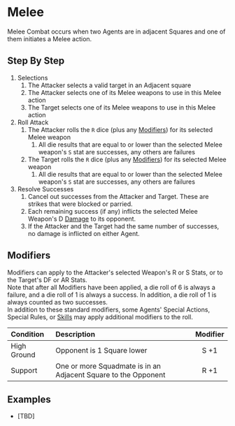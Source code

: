 # Melee

Melee Combat occurs when two Agents are in adjacent Squares and one of them initiates a Melee action.

## Step By Step

1. Selections
    1. The Attacker selects a valid target in an Adjacent square
    1. The Attacker selects one of its Melee weapons to use in this Melee action
    1. The Target selects one of its Melee weapons to use in this Melee action
1. Roll Attack
    1. The Attacker rolls the `R` dice (plus any [Modifiers](#modifiers)) for its selected Melee weapon
        1. All die results that are equal to or lower than the selected Melee weapon's `S` stat are successes, any others are failures
    1. The Target rolls the `R` dice (plus any [Modifiers](#modifiers)) for its selected Melee weapon
        1. All die results that are equal to or lower than the selected Melee weapon's `S` stat are successes, any others are failures
1. Resolve Successes
    1. Cancel out successes from the Attacker and Target. These are strikes that were blocked or parried.
    1. Each remaining success (if any) inflicts the selected Melee Weapon's D [Damage](../1.Introduction/4.Damage.md) to its opponent.
    1. If the Attacker and the Target had the same number of successes, no damage is inflicted on either Agent.

## Modifiers

Modifiers can apply to the Attacker's selected Weapon's R or S Stats, or to the Target's DF or AR Stats.  
Note that after all Modifiers have been applied, a die roll of 6 is always a failure, and a die roll of 1 is always a success. In addition, a die roll of 1 is always counted as two successes.  
In addition to these standard modifiers, some Agents' Special Actions, Special Rules, or [Skills](../2.Squads/1.StatCards.md#skills) may apply additional modifiers to the roll.

|Condition|Description|Modifier|
|:---|:---|:---:|
|High Ground|Opponent is 1 Square lower|S +1|
|Support|One or more Squadmate is in an Adjacent Square to the Opponent|R +1|

## Examples

* [TBD]